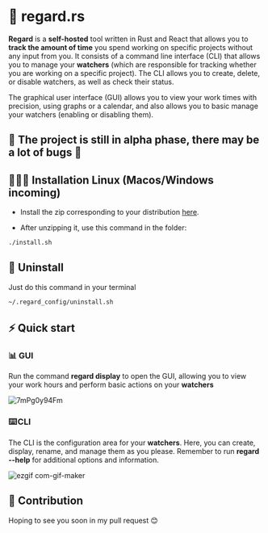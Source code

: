 # 👀 regard.rs

**Regard** is a **self-hosted** tool written in Rust and React that allows you to **track the amount of time** you spend working on specific projects without any input from you. It consists of a command line interface (CLI) that allows you to manage your **watchers** (which are responsible for tracking whether you are working on a specific project). The CLI allows you to create, delete, or disable watchers, as well as check their status.

The graphical user interface (GUI) allows you to view your work times with precision, using graphs or a calendar, and also allows you to basic manage your watchers (enabling or disabling them).


## 🔨 The project is still in alpha phase, there may be a lot of bugs 🔨
## 👨🏽‍💻 Installation Linux (Macos/Windows incoming)
 - Install the zip corresponding to your distribution <a href='https://github.com/AmineZouitine/regard.rs/releases' target="_blank">here</a>.
 
 - After unzipping it, use this command in the folder:
```sh
./install.sh
```

## 👋 Uninstall

Just do this command in your terminal 
```sh
~/.regard_config/uninstall.sh
```

## ⚡ Quick start



### 📊 GUI 
Run the command **regard display** to open the GUI, allowing you to view your work hours and perform basic actions on your **watchers**

![7mPg0y94Fm](https://user-images.githubusercontent.com/53370597/212724322-e7aba295-d1fd-40ce-bd0a-39f7ecb6c254.gif)




### ⌨️ CLI
The CLI is the configuration area for your **watchers**. Here, you can create, display, rename, and manage them as you please. Remember to run **regard --help** for additional options and information.

![ezgif com-gif-maker](https://user-images.githubusercontent.com/53370597/212031532-83a99f14-a9b3-471c-b62e-54c2a1187aa9.gif)

## 🫵 Contribution

Hoping to see you soon in my pull request 😊
